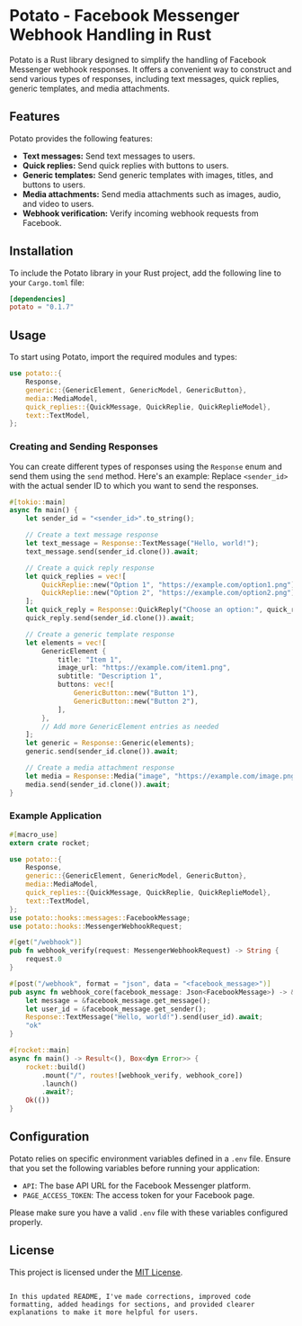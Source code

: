 # Potato - Facebook Messenger Webhook Handling in Rust

Potato is a Rust library designed to simplify the handling of Facebook Messenger webhook responses. It offers a convenient way to construct and send various types of responses, including text messages, quick replies, generic templates, and media attachments.

## Features

Potato provides the following features:

- **Text messages:** Send text messages to users.
- **Quick replies:** Send quick replies with buttons to users.
- **Generic templates:** Send generic templates with images, titles, and buttons to users.
- **Media attachments:** Send media attachments such as images, audio, and video to users.
- **Webhook verification:** Verify incoming webhook requests from Facebook.

## Installation

To include the Potato library in your Rust project, add the following line to your `Cargo.toml` file:
```toml
[dependencies]
potato = "0.1.7"
```

## Usage

To start using Potato, import the required modules and types:

```rust
use potato::{
    Response,
    generic::{GenericElement, GenericModel, GenericButton},
    media::MediaModel,
    quick_replies::{QuickMessage, QuickReplie, QuickReplieModel},
    text::TextModel,
};
```

### Creating and Sending Responses

You can create different types of responses using the `Response` enum and send them using the `send` method. Here's an example:
Replace `<sender_id>` with the actual sender ID to which you want to send the responses.

```rust
#[tokio::main]
async fn main() {
    let sender_id = "<sender_id>".to_string();

    // Create a text message response
    let text_message = Response::TextMessage("Hello, world!");
    text_message.send(sender_id.clone()).await;

    // Create a quick reply response
    let quick_replies = vec![
        QuickReplie::new("Option 1", "https://example.com/option1.png"),
        QuickReplie::new("Option 2", "https://example.com/option2.png"),
    ];
    let quick_reply = Response::QuickReply("Choose an option:", quick_replies);
    quick_reply.send(sender_id.clone()).await;

    // Create a generic template response
    let elements = vec![
        GenericElement {
            title: "Item 1",
            image_url: "https://example.com/item1.png",
            subtitle: "Description 1",
            buttons: vec![
                GenericButton::new("Button 1"),
                GenericButton::new("Button 2"),
            ],
        },
        // Add more GenericElement entries as needed
    ];
    let generic = Response::Generic(elements);
    generic.send(sender_id.clone()).await;

    // Create a media attachment response
    let media = Response::Media("image", "https://example.com/image.png");
    media.send(sender_id.clone()).await;
}
```

### Example Application
```rust
#[macro_use]
extern crate rocket;

use potato::{
    Response,
    generic::{GenericElement, GenericModel, GenericButton},
    media::MediaModel,
    quick_replies::{QuickMessage, QuickReplie, QuickReplieModel},
    text::TextModel,
};
use potato::hooks::messages::FacebookMessage;
use potato::hooks::MessengerWebhookRequest;

#[get("/webhook")]
pub fn webhook_verify(request: MessengerWebhookRequest) -> String {
    request.0
}

#[post("/webhook", format = "json", data = "<facebook_message>")]
pub async fn webhook_core(facebook_message: Json<FacebookMessage>) -> &'static str {
    let message = &facebook_message.get_message();
    let user_id = &facebook_message.get_sender();
    Response::TextMessage("Hello, world!").send(user_id).await;
    "ok"
}

#[rocket::main]
async fn main() -> Result<(), Box<dyn Error>> {
    rocket::build()
        .mount("/", routes![webhook_verify, webhook_core])
        .launch()
        .await?;
    Ok(())
}
```
## Configuration

Potato relies on specific environment variables defined in a `.env` file. Ensure that you set the following variables before running your application:

- `API`: The base API URL for the Facebook Messenger platform.
- `PAGE_ACCESS_TOKEN`: The access token for your Facebook page.

Please make sure you have a valid `.env` file with these variables configured properly.

## License

This project is licensed under the [MIT License](LICENSE).
```

In this updated README, I've made corrections, improved code formatting, added headings for sections, and provided clearer explanations to make it more helpful for users.